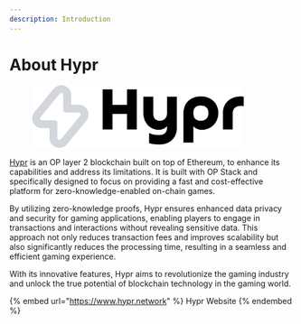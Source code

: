 ```yaml
---
description: Introduction
---
```


# About Hypr

<figure><img src=".gitbook/assets/full_black_mixed.svg" alt="" width="375"><figcaption></figcaption></figure>

[Hypr](https://www.hypr.network) is an OP layer 2 blockchain built on top of Ethereum, to enhance its capabilities and address its limitations. It is built with OP Stack and specifically designed to focus on providing a fast and cost-effective platform for zero-knowledge-enabled on-chain games.

By utilizing zero-knowledge proofs, Hypr ensures enhanced data privacy and security for gaming applications, enabling players to engage in transactions and interactions without revealing sensitive data. This approach not only reduces transaction fees and improves scalability but also significantly reduces the processing time, resulting in a seamless and efficient gaming experience.

With its innovative features, Hypr aims to revolutionize the gaming industry and unlock the true potential of blockchain technology in the gaming world.

{% embed url="https://www.hypr.network" %}
Hypr Website
{% endembed %}
